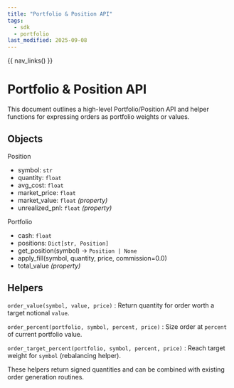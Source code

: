 ```yaml
---
title: "Portfolio & Position API"
tags:
  - sdk
  - portfolio
last_modified: 2025-09-08
---
```


{{ nav_links() }}

# Portfolio & Position API

This document outlines a high-level Portfolio/Position API and helper functions for expressing orders as portfolio weights or values.

## Objects

Position
- symbol: ``str``
- quantity: ``float``
- avg_cost: ``float``
- market_price: ``float``
- market_value: ``float`` *(property)*
- unrealized_pnl: ``float`` *(property)*

Portfolio
- cash: ``float``
- positions: ``Dict[str, Position]``
- get_position(symbol) -> ``Position | None``
- apply_fill(symbol, quantity, price, commission=0.0)
- total_value *(property)*

## Helpers

``order_value(symbol, value, price)``
: Return quantity for order worth a target notional ``value``.

``order_percent(portfolio, symbol, percent, price)``
: Size order at ``percent`` of current portfolio value.

``order_target_percent(portfolio, symbol, percent, price)``
: Reach target weight for ``symbol`` (rebalancing helper).

These helpers return signed quantities and can be combined with existing order
generation routines.

